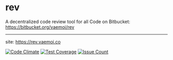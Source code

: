 
# rev
A decentralized code review tool for all
Code on Bitbucket: https://bitbucket.org/vaemoi/rev

---

site: https://rev.vaemoi.co

[![Code Climate](https://codeclimate.com/repos/57e5f6ac3bd8b40050001e84/badges/2bf81c4cb6560532fd54/gpa.svg)](https://codeclimate.com/repos/57e5f6ac3bd8b40050001e84/feed) [![Test Coverage](https://codeclimate.com/repos/57e5f6ac3bd8b40050001e84/badges/2bf81c4cb6560532fd54/coverage.svg)](https://codeclimate.com/repos/57e5f6ac3bd8b40050001e84/coverage) [![Issue Count](https://codeclimate.com/repos/57e5f6ac3bd8b40050001e84/badges/2bf81c4cb6560532fd54/issue_count.svg)](https://codeclimate.com/repos/57e5f6ac3bd8b40050001e84/feed) 
